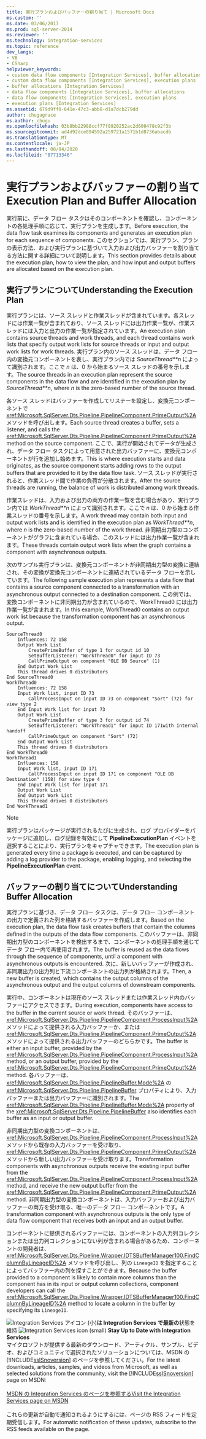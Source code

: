 ```yaml
---
title: 実行プランおよびバッファーの割り当て | Microsoft Docs
ms.custom: ''
ms.date: 03/06/2017
ms.prod: sql-server-2014
ms.reviewer: ''
ms.technology: integration-services
ms.topic: reference
dev_langs:
- VB
- CSharp
helpviewer_keywords:
- custom data flow components [Integration Services], buffer allocations
- custom data flow components [Integration Services], execution plans
- buffer allocations [Integration Services]
- data flow components [Integration Services], buffer allocations
- data flow components [Integration Services], execution plans
- execution plans [Integration Services]
ms.assetid: 679d9ff0-641e-47c3-abb8-d1a7dcb279dd
author: chugugrace
ms.author: chugu
ms.openlocfilehash: 03b8bb22988ccf77f8920252ac2d600478c92f3b
ms.sourcegitcommit: ad4d92dce894592a259721a1571b1d8736abacdb
ms.translationtype: MT
ms.contentlocale: ja-JP
ms.lasthandoff: 08/04/2020
ms.locfileid: "87713346"
---
```

# <a name="execution-plan-and-buffer-allocation"></a><span data-ttu-id="18f3c-102">実行プランおよびバッファーの割り当て</span><span class="sxs-lookup"><span data-stu-id="18f3c-102">Execution Plan and Buffer Allocation</span></span>
  <span data-ttu-id="18f3c-103">実行前に、データ フロー タスクはそのコンポーネントを確認し、コンポーネントの各処理手順に応じて、実行プランを生成します。</span><span class="sxs-lookup"><span data-stu-id="18f3c-103">Before execution, the data flow task examines its components and generates an execution plan for each sequence of components.</span></span> <span data-ttu-id="18f3c-104">このセクションでは、実行プラン、プランの表示方法、および実行プランに基づいて入力および出力バッファーを割り当てる方法に関する詳細について説明します。</span><span class="sxs-lookup"><span data-stu-id="18f3c-104">This section provides details about the execution plan, how to view the plan, and how input and output buffers are allocated based on the execution plan.</span></span>  
  
## <a name="understanding-the-execution-plan"></a><span data-ttu-id="18f3c-105">実行プランについて</span><span class="sxs-lookup"><span data-stu-id="18f3c-105">Understanding the Execution Plan</span></span>  
 <span data-ttu-id="18f3c-106">実行プランには、ソース スレッドと作業スレッドが含まれています。各スレッドには作業一覧が含まれており、ソース スレッドには出力作業一覧が、作業スレッドには入力と出力の作業一覧が指定されています。</span><span class="sxs-lookup"><span data-stu-id="18f3c-106">An execution plan contains source threads and work threads, and each thread contains work lists that specify output work lists for source threads or input and output work lists for work threads.</span></span> <span data-ttu-id="18f3c-107">実行プラン内のソース スレッドは、データ フロー内の変換元コンポーネントを表し、実行プラン内では *SourceThread\*\*n* によって識別されます。ここで *n* は、0 から始まるソース スレッドの番号を示します。</span><span class="sxs-lookup"><span data-stu-id="18f3c-107">The source threads in an execution plan represent the source components in the data flow and are identified in the execution plan by *SourceThread\*\*n*, where *n* is the zero-based number of the source thread.</span></span>  
  
 <span data-ttu-id="18f3c-108">各ソース スレッドはバッファーを作成してリスナーを設定し、変換元コンポーネントで <xref:Microsoft.SqlServer.Dts.Pipeline.PipelineComponent.PrimeOutput%2A> メソッドを呼び出します。</span><span class="sxs-lookup"><span data-stu-id="18f3c-108">Each source thread creates a buffer, sets a listener, and calls the <xref:Microsoft.SqlServer.Dts.Pipeline.PipelineComponent.PrimeOutput%2A> method on the source component.</span></span> <span data-ttu-id="18f3c-109">ここで、実行が開始されてデータが生成され、データ フロー タスクによって用意された出力バッファーに、変換元コンポーネントが行を追加し始めます。</span><span class="sxs-lookup"><span data-stu-id="18f3c-109">This is where execution starts and data originates, as the source component starts adding rows to the output buffers that are provided to it by the data flow task.</span></span> <span data-ttu-id="18f3c-110">ソース スレッドが実行されると、作業スレッド間で作業の負荷が分散されます。</span><span class="sxs-lookup"><span data-stu-id="18f3c-110">After the source threads are running, the balance of work is distributed among work threads.</span></span>  
  
 <span data-ttu-id="18f3c-111">作業スレッドは、入力および出力の両方の作業一覧を含む場合があり、実行プラン内では *WorkThread\*\*n* によって識別されます。ここで *n* は、0 から始まる作業スレッドの番号を示します。</span><span class="sxs-lookup"><span data-stu-id="18f3c-111">A work thread may contain both input and output work lists and is identified in the execution plan as *WorkThread\*\*n*, where *n* is the zero-based number of the work thread.</span></span> <span data-ttu-id="18f3c-112">非同期出力型のコンポーネントがグラフに含まれている場合、このスレッドには出力作業一覧が含まれます。</span><span class="sxs-lookup"><span data-stu-id="18f3c-112">These threads contain output work lists when the graph contains a component with asynchronous outputs.</span></span>  
  
 <span data-ttu-id="18f3c-113">次のサンプル実行プランは、変換元コンポーネントが非同期出力型の変換に連結され、その変換が変換先コンポーネントに連結されているデータ フローを示しています。</span><span class="sxs-lookup"><span data-stu-id="18f3c-113">The following sample execution plan represents a data flow that contains a source component connected to a transformation with an asynchronous output connected to a destination component.</span></span> <span data-ttu-id="18f3c-114">この例では、変換コンポーネントに非同期出力が含まれているので、WorkThread0 には出力作業一覧が含まれます。</span><span class="sxs-lookup"><span data-stu-id="18f3c-114">In this example, WorkThread0 contains an output work list because the transformation component has an asynchronous output.</span></span>  
  
```  
SourceThread0   
    Influences: 72 158   
    Output Work List   
        CreatePrimeBuffer of type 1 for output id 10   
        SetBufferListener: "WorkThread0" for input ID 73   
        CallPrimeOutput on component "OLE DB Source" (1)   
    End Output Work List   
    This thread drives 0 distributors   
End SourceThread0   
WorkThread0   
    Influences: 72 158   
    Input Work list, input ID 73   
        CallProcessInput on input ID 73 on component "Sort" (72) for view type 2   
    End Input Work list for input 73   
    Output Work List   
        CreatePrimeBuffer of type 3 for output id 74   
        SetBufferListener: "WorkThread1" for input ID 171with internal handoff   
        CallPrimeOutput on component "Sort" (72)   
    End Output Work List   
    This thread drives 0 distributors   
End WorkThread0   
WorkThread1   
    Influences: 158   
    Input Work list, input ID 171  
        CallProcessInput on input ID 171 on component "OLE DB Destination" (158) for view type 4  
    End Input Work list for input 171   
    Output Work List   
    End Output Work List   
    This thread drives 0 distributors   
End WorkThread1  
```  
  
> [!NOTE]  
>  <span data-ttu-id="18f3c-115">実行プランはパッケージが実行されるたびに生成され、ログ プロバイダーをパッケージに追加し、ログ記録を有効にして **PipelineExecutionPlan** イベントを選択することにより、実行プランをキャプチャできます。</span><span class="sxs-lookup"><span data-stu-id="18f3c-115">The execution plan is generated every time a package is executed, and can be captured by adding a log provider to the package, enabling logging, and selecting the **PipelineExecutionPlan** event.</span></span>  
  
## <a name="understanding-buffer-allocation"></a><span data-ttu-id="18f3c-116">バッファーの割り当てについて</span><span class="sxs-lookup"><span data-stu-id="18f3c-116">Understanding Buffer Allocation</span></span>  
 <span data-ttu-id="18f3c-117">実行プランに基づき、データ フロー タスクは、データ フロー コンポーネントの出力で定義された列を格納するバッファーを作成します。</span><span class="sxs-lookup"><span data-stu-id="18f3c-117">Based on the execution plan, the data flow task creates buffers that contain the columns defined in the outputs of the data flow components.</span></span> <span data-ttu-id="18f3c-118">このバッファーは、非同期出力型のコンポーネントを検出するまで、コンポーネントの処理手順を通じてデータ フロー内で再使用されます。</span><span class="sxs-lookup"><span data-stu-id="18f3c-118">The buffer is reused as the data flows through the sequence of components, until a component with asynchronous outputs is encountered.</span></span> <span data-ttu-id="18f3c-119">次に、新しいバッファーが作成され、非同期出力の出力列と下流コンポーネントの出力列が格納されます。</span><span class="sxs-lookup"><span data-stu-id="18f3c-119">Then, a new buffer is created, which contains the output columns of the asynchronous output and the output columns of downstream components.</span></span>  
  
 <span data-ttu-id="18f3c-120">実行中、コンポーネントは現在のソース スレッドまたは作業スレッド内のバッファーにアクセスできます。</span><span class="sxs-lookup"><span data-stu-id="18f3c-120">During execution, components have access to the buffer in the current source or work thread.</span></span> <span data-ttu-id="18f3c-121">そのバッファーは、<xref:Microsoft.SqlServer.Dts.Pipeline.PipelineComponent.ProcessInput%2A> メソッドによって提供される入力バッファーか、または <xref:Microsoft.SqlServer.Dts.Pipeline.PipelineComponent.PrimeOutput%2A> メソッドによって提供される出力バッファーのどちらかです。</span><span class="sxs-lookup"><span data-stu-id="18f3c-121">The buffer is either an input buffer, provided by the <xref:Microsoft.SqlServer.Dts.Pipeline.PipelineComponent.ProcessInput%2A> method, or an output buffer, provided by the <xref:Microsoft.SqlServer.Dts.Pipeline.PipelineComponent.PrimeOutput%2A> method.</span></span> <span data-ttu-id="18f3c-122">各バッファーは、<xref:Microsoft.SqlServer.Dts.Pipeline.PipelineBuffer.Mode%2A> の <xref:Microsoft.SqlServer.Dts.Pipeline.PipelineBuffer> プロパティにより、入力バッファーまたは出力バッファーに識別されます。</span><span class="sxs-lookup"><span data-stu-id="18f3c-122">The <xref:Microsoft.SqlServer.Dts.Pipeline.PipelineBuffer.Mode%2A> property of the <xref:Microsoft.SqlServer.Dts.Pipeline.PipelineBuffer> also identifies each buffer as an input or output buffer.</span></span>  
  
 <span data-ttu-id="18f3c-123">非同期出力型の変換コンポーネントは、<xref:Microsoft.SqlServer.Dts.Pipeline.PipelineComponent.ProcessInput%2A> メソッドから既存の入力バッファーを受け取り、<xref:Microsoft.SqlServer.Dts.Pipeline.PipelineComponent.PrimeOutput%2A> メソッドから新しい出力バッファーを受け取ります。</span><span class="sxs-lookup"><span data-stu-id="18f3c-123">Transformation components with asynchronous outputs receive the existing input buffer from the <xref:Microsoft.SqlServer.Dts.Pipeline.PipelineComponent.ProcessInput%2A> method, and receive the new output buffer from the <xref:Microsoft.SqlServer.Dts.Pipeline.PipelineComponent.PrimeOutput%2A> method.</span></span> <span data-ttu-id="18f3c-124">非同期出力型の変換コンポーネントは、入力バッファーおよび出力バッファーの両方を受け取る、唯一のデータ フロー コンポーネントです。</span><span class="sxs-lookup"><span data-stu-id="18f3c-124">A transformation component with asynchronous outputs is the only type of data flow component that receives both an input and an output buffer.</span></span>  
  
 <span data-ttu-id="18f3c-125">コンポーネントに提供されるバッファーには、コンポーネントの入力列コレクションまたは出力列コレクションにない列が含まれる場合があるため、コンポーネントの開発者は、<xref:Microsoft.SqlServer.Dts.Pipeline.Wrapper.IDTSBufferManager100.FindColumnByLineageID%2A> メソッドを呼び出し、列の `LineageID` を指定することによってバッファー内の列を探すことができます。</span><span class="sxs-lookup"><span data-stu-id="18f3c-125">Because the buffer provided to a component is likely to contain more columns than the component has in its input or output column collections, component developers can call the <xref:Microsoft.SqlServer.Dts.Pipeline.Wrapper.IDTSBufferManager100.FindColumnByLineageID%2A> method to locate a column in the buffer by specifying its `LineageID`.</span></span>  
  
<span data-ttu-id="18f3c-126">![Integration Services アイコン (小)](../../media/dts-16.gif "Integration Services のアイコン (小)")**は Integration Services で最新の**状態を維持  </span><span class="sxs-lookup"><span data-stu-id="18f3c-126">![Integration Services icon (small)](../../media/dts-16.gif "Integration Services icon (small)")  **Stay Up to Date with Integration Services**</span></span><br /> <span data-ttu-id="18f3c-127">マイクロソフトが提供する最新のダウンロード、アーティクル、サンプル、ビデオ、およびコミュニティで選択されたソリューションについては、MSDN の [!INCLUDE[ssISnoversion](../../../includes/ssisnoversion-md.md)] のページを参照してください。</span><span class="sxs-lookup"><span data-stu-id="18f3c-127">For the latest downloads, articles, samples, and videos from Microsoft, as well as selected solutions from the community, visit the [!INCLUDE[ssISnoversion](../../../includes/ssisnoversion-md.md)] page on MSDN:</span></span><br /><br /> [<span data-ttu-id="18f3c-128">MSDN の Integration Services のページを参照する</span><span class="sxs-lookup"><span data-stu-id="18f3c-128">Visit the Integration Services page on MSDN</span></span>](https://go.microsoft.com/fwlink/?LinkId=136655)<br /><br /> <span data-ttu-id="18f3c-129">これらの更新が自動で通知されるようにするには、ページの RSS フィードを定期受信します。</span><span class="sxs-lookup"><span data-stu-id="18f3c-129">For automatic notification of these updates, subscribe to the RSS feeds available on the page.</span></span>  
  
  
